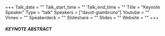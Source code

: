 +++
Talk_date = ""
Talk_start_time = ""
Talk_end_time = ""
Title = "Keynote Speaker"
Type = "talk"
Speakers = ["david-giambruno"]
Youtube = ""
Vimeo = ""
Speakerdeck = ""
Slideshare = ""
Slides = ""
Website = ""
+++

##### KEYNOTE ABSTRACT